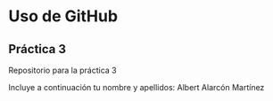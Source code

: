 # Uso de GitHub
## Práctica 3
Repositorio para la práctica 3

Incluye a continuación tu nombre y apellidos: Albert Alarcón Martínez
